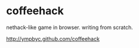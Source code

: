coffeehack
==========

nethack-like game in browser. writing from scratch.

http://ympbyc.github.com/coffeehack